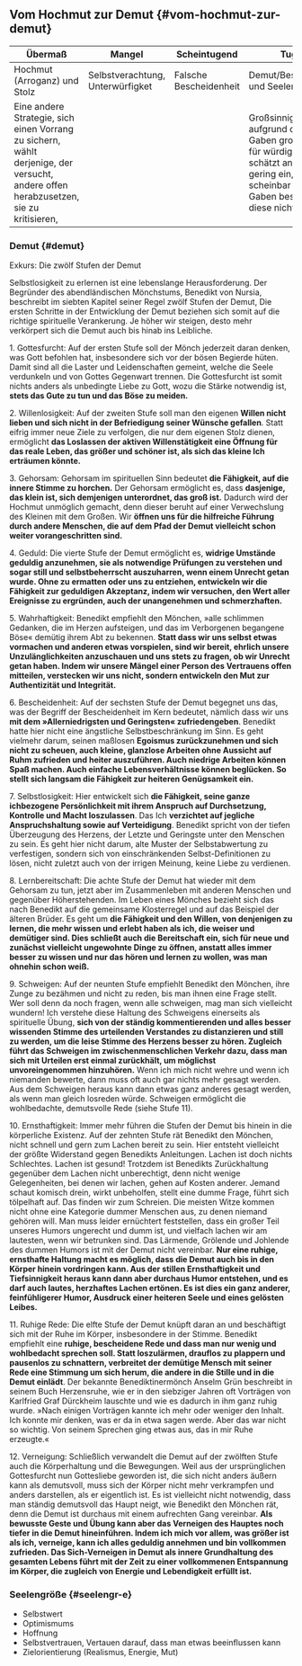 ## Vom Hochmut zur Demut {#vom-hochmut-zur-demut}

| Übermaß | Mangel | Scheintugend | Tugend |
| --- | --- | --- | --- |
| Hochmut (Arroganz) und Stolz | Selbstverachtung, Unterwürfigket | Falsche Bescheidenheit | Demut/Bescheidenheit und Seelengröße |
| Eine andere Strategie, sich einen Vorrang zu sichern, wählt derjenige, der versucht, andere offen herabzusetzen, sie zu kritisieren, |  |  | Großsinnigkeit -&gt; sich aufgrund der eigener Gaben großer Dinge für würdig halten. Sie schätzt andere dann gering ein, wenn sie scheinbar keinerlei Gaben besitzen oder diese nicht nutzen. |

### Demut {#demut}

Exkurs: Die zwölf Stufen der Demut

Selbstlosigkeit zu erlernen ist eine lebenslange Herausforderung. Der Begründer des abendländischen Mönchstums, Benedikt von Nursia, beschreibt im siebten Kapitel seiner Regel zwölf Stufen der Demut, Die ersten Schritte in der Entwicklung der Demut beziehen sich somit auf die richtige spirituelle Verankerung. Je höher wir steigen, desto mehr verkörpert sich die Demut auch bis hinab ins Leibliche.

1\. Gottesfurcht: Auf der ersten Stufe soll der Mönch jederzeit daran denken, was Gott befohlen hat, insbesondere sich vor der bösen Begierde hüten. Damit sind all die Laster und Leidenschaften gemeint, welche die Seele verdunkeln und von Gottes Gegenwart trennen. Die Gottesfurcht ist somit nichts anders als unbedingte Liebe zu Gott, wozu die Stärke notwendig ist, **stets das Gute zu tun und das Böse zu meiden.**

2\. Willenlosigkeit: Auf der zweiten Stufe soll man den eigenen **Willen nicht lieben und sich nicht in der Befriedigung seiner Wünsche gefallen**. Statt eifrig immer neue Ziele zu verfolgen, die nur dem eigenen Stolz dienen, ermöglicht **das Loslassen der aktiven Willenstätigkeit eine Öffnung für das reale Leben, das größer und schöner ist, als sich das kleine Ich erträumen könnte.**

3\. Gehorsam: Gehorsam im spirituellen Sinn bedeutet **die Fähigkeit, auf die innere Stimme zu horchen.** Der Gehorsam ermöglicht es, dass **dasjenige, das klein ist, sich demjenigen unterordnet, das groß ist.** Dadurch wird der Hochmut unmöglich gemacht, denn dieser beruht auf einer Verwechslung des Kleinen mit dem Großen. Wir **öffnen uns für die hilfreiche Führung durch andere Menschen, die auf dem Pfad der Demut vielleicht schon weiter vorangeschritten sind.**

4\. Geduld: Die vierte Stufe der Demut ermöglicht es, **widrige Umstände geduldig anzunehmen, sie als notwendige Prüfungen zu verstehen und sogar still und selbstbeherrscht auszuharren, wenn einem Unrecht getan wurde. Ohne zu ermatten oder uns zu entziehen, entwickeln wir die Fähigkeit zur geduldigen Akzeptanz, indem wir versuchen, den Wert aller Ereignisse zu ergründen, auch der unangenehmen und schmerzhaften.**

5\. Wahrhaftigkeit: Benedikt empfiehlt den Mönchen, »alle schlimmen Gedanken, die im Herzen aufsteigen, und das im Verborgenen begangene Böse« demütig ihrem Abt zu bekennen. **Statt dass wir uns selbst etwas vormachen und anderen etwas vorspielen, sind wir bereit, ehrlich unsere Unzulänglichkeiten anzuschauen und uns stets zu fragen, ob wir Unrecht getan haben. Indem wir unsere Mängel einer Person des Vertrauens offen mitteilen, verstecken wir uns nicht, sondern entwickeln den Mut zur Authentizität und Integrität.**

6\. Bescheidenheit: Auf der sechsten Stufe der Demut begegnet uns das, was der Begriff der Bescheidenheit im Kern bedeutet, nämlich dass wir uns **mit dem »Allerniedrigsten und Geringsten« zufriedengeben**. Benedikt hatte hier nicht eine ängstliche Selbstbeschränkung im Sinn. Es geht vielmehr darum, seinen maßlosen **Egoismus zurückzunehmen und sich nicht zu scheuen, auch kleine, glanzlose Arbeiten ohne Aussicht auf Ruhm zufrieden und heiter auszuführen. Auch niedrige Arbeiten können Spaß machen. Auch einfache Lebensverhältnisse können beglücken. So stellt sich langsam die Fähigkeit zur heiteren Genügsamkeit ein.**

7\. Selbstlosigkeit: Hier entwickelt sich **die Fähigkeit, seine ganze ichbezogene Persönlichkeit mit ihrem Anspruch auf Durchsetzung, Kontrolle und Macht loszulassen**. Das Ich **verzichtet auf jegliche Anspruchshaltung sowie auf Verteidigung**. Benedikt spricht von der tiefen Überzeugung des Herzens, der Letzte und Geringste unter den Menschen zu sein. Es geht hier nicht darum, alte Muster der Selbstabwertung zu verfestigen, sondern sich von einschränkenden Selbst-Definitionen zu lösen, nicht zuletzt auch von der irrigen Meinung, keine Liebe zu verdienen.

8\. Lernbereitschaft: Die achte Stufe der Demut hat wieder mit dem Gehorsam zu tun, jetzt aber im Zusammenleben mit anderen Menschen und gegenüber Höherstehenden. Im Leben eines Mönches bezieht sich das nach Benedikt auf die gemeinsame Klosterregel und auf das Beispiel der älteren Brüder. Es geht um **die Fähigkeit und den Willen, von denjenigen zu lernen, die mehr wissen und erlebt haben als ich, die weiser und demütiger sind. Dies schließt auch die Bereitschaft ein, sich für neue und zunächst vielleicht ungewohnte Dinge zu öffnen, anstatt alles immer besser zu wissen und nur das hören und lernen zu wollen, was man ohnehin schon weiß.**

9\. Schweigen: Auf der neunten Stufe empfiehlt Benedikt den Mönchen, ihre Zunge zu bezähmen und nicht zu reden, bis man ihnen eine Frage stellt. Wer soll denn da noch fragen, wenn alle schweigen, mag man sich vielleicht wundern! Ich verstehe diese Haltung des Schweigens einerseits als spirituelle Übung, **sich von der ständig kommentierenden und alles besser wissenden Stimme des urteilenden Verstandes zu distanzieren und still zu werden, um die leise Stimme des Herzens besser zu hören. Zugleich führt das Schweigen im zwischenmenschlichen Verkehr dazu, dass man sich mit Urteilen erst einmal zurückhält, um möglichst unvoreingenommen hinzuhören.** Wenn ich mich nicht wehre und wenn ich niemanden bewerte, dann muss oft auch gar nichts mehr gesagt werden. Aus dem Schweigen heraus kann dann etwas ganz anderes gesagt werden, als wenn man gleich losreden würde. Schweigen ermöglicht die wohlbedachte, demutsvolle Rede (siehe Stufe 11).

10\. Ernsthaftigkeit: Immer mehr führen die Stufen der Demut bis hinein in die körperliche Existenz. Auf der zehnten Stufe rät Benedikt den Mönchen, nicht schnell und gern zum Lachen bereit zu sein. Hier entsteht vielleicht der größte Widerstand gegen Benedikts Anleitungen. Lachen ist doch nichts Schlechtes. Lachen ist gesund! Trotzdem ist Benedikts Zurückhaltung gegenüber dem Lachen nicht unberechtigt, denn nicht wenige Gelegenheiten, bei denen wir lachen, gehen auf Kosten anderer. Jemand schaut komisch drein, wirkt unbeholfen, stellt eine dumme Frage, führt sich tölpelhaft auf. Das finden wir zum Schreien. Die meisten Witze kommen nicht ohne eine Kategorie dummer Menschen aus, zu denen niemand gehören will. Man muss leider ernüchtert feststellen, dass ein großer Teil unseres Humors ungerecht und dumm ist, und vielfach lachen wir am lautesten, wenn wir betrunken sind. Das Lärmende, Grölende und Johlende des dummen Humors ist mit der Demut nicht vereinbar. **Nur eine ruhige, ernsthafte Haltung macht es möglich, dass die Demut auch bis in den Körper hinein vordringen kann. Aus der stillen Ernsthaftigkeit und Tiefsinnigkeit heraus kann dann aber durchaus Humor entstehen, und es darf auch lautes, herzhaftes Lachen ertönen. Es ist dies ein ganz anderer, feinfühligerer Humor, Ausdruck einer heiteren Seele und eines gelösten Leibes.**

11\. Ruhige Rede: Die elfte Stufe der Demut knüpft daran an und beschäftigt sich mit der Ruhe im Körper, insbesondere in der Stimme. Benedikt empfiehlt eine **ruhige, bescheidene Rede und dass man nur wenig und wohlbedacht sprechen soll. Statt loszulärmen, drauflos zu plappern und pausenlos zu schnattern, verbreitet der demütige Mensch mit seiner Rede eine Stimmung um sich herum, die andere in die Stille und in die Demut einlädt**. Der bekannte Benediktinermönch Anselm Grün beschreibt in seinem Buch Herzensruhe, wie er in den siebziger Jahren oft Vorträgen von Karlfried Graf Dürckheim lauschte und wie es dadurch in ihm ganz ruhig wurde. »Nach einigen Vorträgen kannte ich mehr oder weniger den Inhalt. Ich konnte mir denken, was er da in etwa sagen werde. Aber das war nicht so wichtig. Von seinem Sprechen ging etwas aus, das in mir Ruhe erzeugte.«

12\. Verneigung: Schließlich verwandelt die Demut auf der zwölften Stufe auch die Körperhaltung und die Bewegungen. Weil aus der ursprünglichen Gottesfurcht nun Gottesliebe geworden ist, die sich nicht anders äußern kann als demutsvoll, muss sich der Körper nicht mehr verkrampfen und anders darstellen, als er eigentlich ist. Es ist vielleicht nicht notwendig, dass man ständig demutsvoll das Haupt neigt, wie Benedikt den Mönchen rät, denn die Demut ist durchaus mit einem aufrechten Gang vereinbar. **Als bewusste Geste und Übung kann aber das Verneigen des Hauptes noch tiefer in die Demut hineinführen. Indem ich mich vor allem, was größer ist als ich, verneige, kann ich alles geduldig annehmen und bin vollkommen zufrieden. Das Sich-Verneigen in Demut als innere Grundhaltung des gesamten Lebens führt mit der Zeit zu einer vollkommenen Entspannung im Körper, die zugleich von Energie und Lebendigkeit erfüllt ist.**

### Seelengröße {#seelengr-e}

*   Selbstwert
*   Optimismums
*   Hoffnung
*   Selbstvertrauen, Vertauen darauf, dass man etwas beeinflussen kann
*   Zielorientierung (Realismus, Energie, Mut)